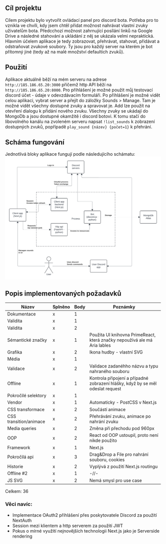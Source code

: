 ## Cíl projektu
Cílem projektu bylo vytvořit ovládací panel pro discord bota. Potřeba pro to vznikla ve chvíli, kdy jsem chtěl přidat možnost 
nahrávat vlastní zvuky uživatelům bota. Předcchozí možnost zahrnující posílání linků na Google Drive a následné stahování a 
ukládání z něj se ukázala velmi nepraktická. Hlavním účelem aplikace je tedy zobrazovat, přehrávat, stahovat, přidávat a 
odstraňovat zvukové soubory. Ty jsou pro každý server na kterém je bot přítomný jiné (tedy až na malé množství defaultich zvuků).

## Použití
Aplikace aktuálně běží na mém serveru na adrese `http://185.186.65.20:3000` přičemž http API běží na `http://185.186.65.20:8000`. 
Pro přihlášení je možné použít můj testovací discord účet - údaje v odevzdávacím formuláři. Po přihlášení je možné vidět celou aplikaci, 
vybrat server a přejít do záložky Sounds > Manage. Tam je možné vidět všechny dostupné zvuky a spravovat je. Add lze použít na otevření 
dialogu k přidání nového zvuku. Všechny zvuky se ukádají do MongoDb a jsou dostupné okamžitě i discord botovi. K tomu stačí do libovolného
kanálu na zvoleném serveru napsat `!list_sounds` k zobrazení dostupných zvuků, popřípadě `play_sound {název} {počet=1}` k přehrání.

## Scháma fungování
Jednotlivá bloky aplikace fungují podle následujícího schámatu:  
![diagram](diagram.png)

## Popis implementovaných požadavků
|Název|Splněno|Body|Poznámky|
|---|---|---|---|
|Dokumentace|x|1||
|Validita|x|1||
|Validita|x|2||
|Sémantické značky|x|1|Použita UI knihovna PrimeReact, která značky nepoužívá ale má Aria lables|
|Grafika|x|2|Ikona hudby - vlastní SVG|
|Média|x|1||
|Validace|x|2|Validace zadanéhho názvu a typu nahraného souboru|
|Offline|x|1|Kontrola připojení a případné zobrazení hlášky, když by se měl odeslat request|
|Pokročilé selektory|x|1||
|Vendor|x|1|Automaticky - PostCSS v Next.js|
|CSS transformace|x|2|Součástí animace|
|CSS transition/animace|x|2|Přehrávání zvuku, animace po nahrání zvuku|
|Media queries|x|2|Změna při přechodu pod 960px|
|OOP|x|2|React od OOP ustoupil, proto není nikde použito|
|Framework|x|1|Next.js|
|Pokročilá api|x|3|Drag&Drop a File pro nahrání souboru, cookies|
|Historie|x|2|Vyplývá z použití Next.js routingu|
|Offline #2|x|1|-//-|
|JS SVG|x|2|Nemá smysl pro use case|

Celkem: 36  

### Věci navíc:  
- Implementace OAuth2 přihlášení přes poskytovatele Discord za použití NextAuth
- Session mezi klientem a http serverem za použití JWT
- Pokus o mírné využití nejnovějších technologii Next.js jako je Serverside rendering 
